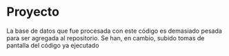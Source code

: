 # Proyecto
La base de datos que fue procesada con este código es demasiado pesada para ser agregada al repositorio.
Se han, en cambio, subido tomas de pantalla del código ya ejecutado
